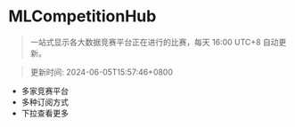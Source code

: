 # MLCompetitionHub

> 一站式显示各大数据竞赛平台正在进行的比赛，每天 16:00 UTC+8 自动更新。
  
> 更新时间: 2024-06-05T15:57:46+0800 

* 多家竞赛平台
* 多种订阅方式
* 下拉查看更多
